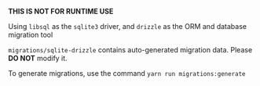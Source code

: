 **THIS IS NOT FOR RUNTIME USE**

Using `libsql` as the `sqlite3` driver, and `drizzle` as the ORM and database migration tool

`migrations/sqlite-drizzle` contains auto-generated migration data. Please **DO NOT** modify it. 

To generate migrations, use the command `yarn run migrations:generate`
